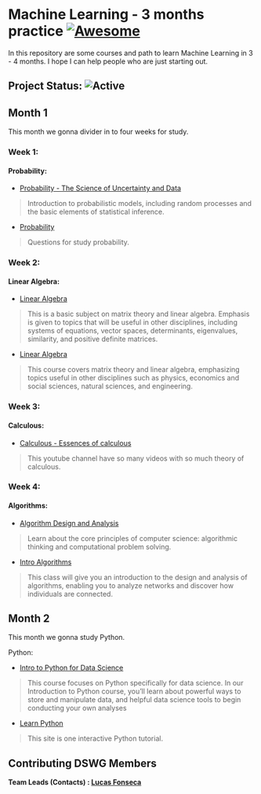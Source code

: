 
# Machine Learning - 3 months practice [![Awesome](https://cdn.rawgit.com/sindresorhus/awesome/d7305f38d29fed78fa85652e3a63e154dd8e8829/media/badge.svg)](https://github.com/sindresorhus/awesome#readme)
   
In this repository are some courses and path to learn Machine Learning in 3 - 4 months. I hope I can help people who are just starting out. 

## Project Status: ![Active](https://img.shields.io/github/last-commit/lucasfonmiranda/machine-learning-path])

## Month 1

This month we gonna divider in to four weeks for study.

  

### Week 1:
#### Probability:

* [Probability - The Science of Uncertainty and Data](https://www.edx.org/course/probability-the-science-of-uncertainty-and-data)
> Introduction to probabilistic models, including random processes and the basic elements of statistical inference.
* [Probability](https://www.khanacademy.org/math/statistics-probability/probability-library)
> Questions for study probability.

### Week 2:
#### Linear Algebra:

* [Linear Algebra]([https://ocw.mit.edu/courses/mathematics/18-06-linear-algebra-spring-2010/])
>This is a basic subject on matrix theory and linear algebra. Emphasis is given to topics that will be useful in other disciplines, including systems of equations, vector spaces, determinants, eigenvalues, similarity, and positive definite matrices.
* [Linear Algebra](https://ocw.mit.edu/courses/mathematics/18-06sc-linear-algebra-fall-2011/)
>This course covers matrix theory and linear algebra, emphasizing topics useful in other disciplines such as physics, economics and social sciences, natural sciences, and engineering. 

### Week 3:
#### Calculous:

* [Calculous - Essences of calculous]([https://www.youtube.com/playlist?list=PLZHQObOWTQDMsr9K-rj53DwVRMYO3t5Yr])
> This youtube channel have so many videos with so much theory of calculous.

### Week 4:
#### Algorithms:

* [Algorithm Design and Analysis]([https://www.edx.org/course/algorithm-design-and-analysis])
>Learn about the core principles of computer science: algorithmic thinking and computational problem solving.
* [Intro Algorithms]([https://www.udacity.com/course/intro-to-algorithms--cs215])
>This class will give you an introduction to the design and analysis of algorithms, enabling you to analyze networks and discover how individuals are connected.

## Month 2

This month we gonna study Python.

Python:
* [Intro to Python for Data Science]([https://www.datacamp.com/courses/intro-to-python-for-data-science?utm_source=learnpython_com&utm_campaign=learnpython_tutorials](https://www.datacamp.com/courses/intro-to-python-for-data-science?utm_source=learnpython_com&utm_campaign=learnpython_tutorials))
> This course focuses on Python specifically for data science. In our Introduction to Python course, you’ll learn about powerful ways to store and manipulate data, and helpful data science tools to begin conducting your own analyses
* [Learn Python]([https://www.learnpython.org/](https://www.learnpython.org/))
> This site is one interactive Python tutorial.

## Contributing DSWG Members

**Team Leads (Contacts) : [Lucas Fonseca](https://github.com/lucasfonmiranda)**